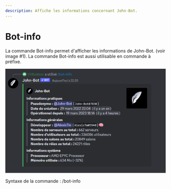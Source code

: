 ```yaml
---
description: Affiche les informations concernant John-Bot.
---
```


# Bot-info

La commande Bot-info permet d'afficher les informations de John-Bot. (voir image #1). La commande Bot-info est aussi utilisable en commande à préfixe.

![Image #1](../../../.gitbook/assets/Botinfo.png)

Syntaxe de la commande : /bot-info

